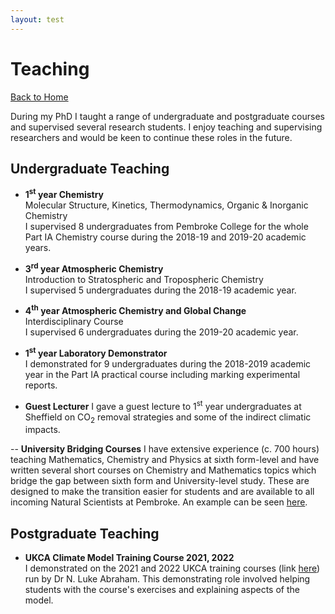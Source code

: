 ```yaml
---
layout: test
---
```


# Teaching

[Back to Home](./)

During my PhD I taught a range of undergraduate and postgraduate courses and supervised several research students. I enjoy teaching and supervising researchers and would be keen to continue these roles in the future. 

## Undergraduate Teaching
- **1<sup>st</sup> year Chemistry**<br /> Molecular Structure, Kinetics, Thermodynamics, Organic & Inorganic Chemistry <br /> I supervised 8 undergraduates from Pembroke College for the whole Part IA Chemistry course during the 2018-19 and 2019-20 academic years.

- **3<sup>rd</sup> year Atmospheric Chemistry** <br /> Introduction to Stratospheric and Tropospheric Chemistry
<br /> I supervised 5 undergraduates during the 2018-19 academic year.

- **4<sup>th</sup>  year Atmospheric Chemistry and Global Change**<br /> Interdisciplinary Course
<br /> I supervised 6 undergraduates during the 2019-20 academic year.

- **1<sup>st</sup> year Laboratory Demonstrator**
<br /> I demonstrated for 9 undergraduates during the 2018-2019 academic year in the Part IA practical course including marking experimental reports.

- **Guest Lecturer**
I gave a guest lecture to 1<sup>st</sup> year undergraduates at Sheffield on CO<sub>2</sub> removal strategies and some of the indirect climatic impacts.

-- **University Bridging Courses**
I have extensive experience (c. 700 hours) teaching Mathematics, Chemistry and Physics at sixth form-level and have written several short courses on Chemistry and Mathematics topics which bridge the gap between sixth form and University-level study. These are designed to make the transition easier for students and are available to all incoming Natural Scientists at Pembroke. An example can be seen [here](https://oxbridge-science-academy.github.io.).


## Postgraduate Teaching
- **UKCA Climate Model Training Course 2021, 2022<br />**
I demonstrated on the 2021 and 2022 UKCA training courses (link [here](https://www.ukca.ac.uk/wiki/index.php/UKCA_Chemistry_and_Aerosol_Tutorials_at_vn11.8)) run by Dr N. Luke Abraham. This demonstrating role involved helping students with the course's exercises and explaining aspects of the model.  

